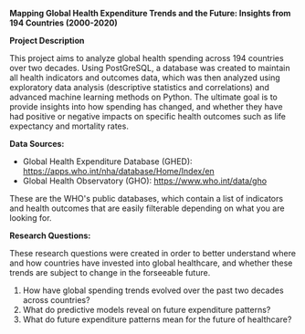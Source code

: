 **Mapping Global Health Expenditure Trends and the Future: Insights from 194 Countries (2000-2020)**

**Project Description**

This project aims to analyze global health spending across 194 countries over two decades. Using PostGreSQL, a database was created to maintain all health indicators and outcomes data, which was then analyzed using exploratory data analysis (descriptive statistics and correlations) and advanced machine learning methods on Python. The ultimate goal is to provide insights into how spending has changed, and whether they have had positive or negative impacts on specific health outcomes such as life expectancy and mortality rates.

**Data Sources:**
- Global Health Expenditure Database (GHED): https://apps.who.int/nha/database/Home/Index/en
- Global Health Observatory (GHO): https://www.who.int/data/gho 

These are the WHO's public databases, which contain a list of indicators and health outcomes that are easily filterable depending on what you are looking for. 

**Research Questions:**

These research questions were created in order to better understand where and how countries have invested into global healthcare, and whether these trends are subject to change in the forseeable future. 

1. How have global spending trends evolved over the past two decades across countries?
2. What do predictive models reveal on future expenditure patterns?
3. What do future expenditure patterns mean for the future of healthcare?

